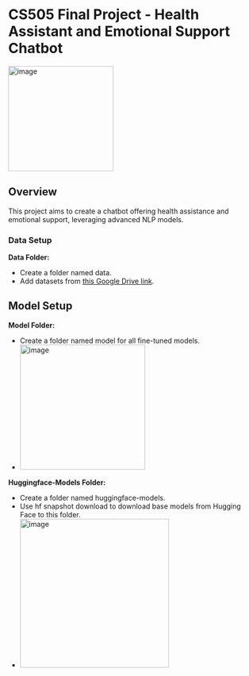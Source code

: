 # CS505 Final Project - Health Assistant and Emotional Support Chatbot

<img width="212" alt="image" src="https://github.com/pjayasun/CS505-final-project/assets/18529823/bf981dcb-73b6-4b9e-b00c-70527700f783">

## Overview
This project aims to create a chatbot offering health assistance and emotional support, leveraging advanced NLP models.

### Data Setup
__Data Folder:__
- Create a folder named data.
- Add datasets from [this Google Drive link](https://drive.google.com/drive/folders/1xxpM10n4fBqkMz4mcG3ZXcwY-pn4_-0s?usp=share_link).

## Model Setup
**Model Folder:**
- Create a folder named model for all fine-tuned models.
- <img width="252" alt="image" src="https://github.com/pjayasun/CS505-final-project/assets/18529823/8aabcab0-7878-4f50-9d8a-b8b867af79ed">


**Huggingface-Models Folder:**
- Create a folder named huggingface-models.
- Use hf snapshot download to download base models from Hugging Face to this folder.
- <img width="300" alt="image" src="https://github.com/pjayasun/CS505-final-project/assets/18529823/cab4a558-4d9f-44e3-a7b1-2403c1232e2b">

